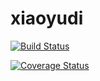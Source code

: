 # xiaoyudi
[![Build Status](https://travis-ci.com/soloveshare/xiaoyudi.svg?branch=master)](https://travis-ci.com/soloveshare/xiaoyudi)

[![Coverage Status](https://coveralls.io/repos/github/soloveshare/xiaoyudi/badge.svg?branch=master)](https://coveralls.io/github/soloveshare/xiaoyudi?branch=master)
